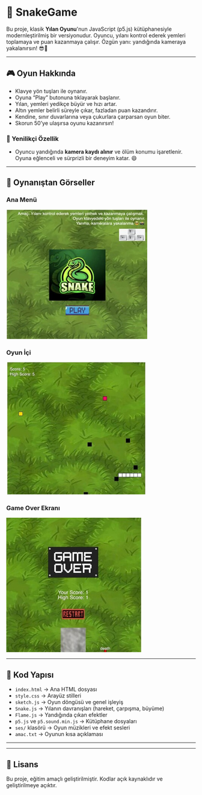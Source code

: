 # 🐍 SnakeGame

Bu proje, klasik **Yılan Oyunu**'nun JavaScript (p5.js) kütüphanesiyle modernleştirilmiş bir versiyonudur. Oyuncu, yılanı kontrol ederek yemleri toplamaya ve puan kazanmaya çalışır. Özgün yanı: yandığında kameraya yakalanırsın! 😎🎥

---

## 🎮 Oyun Hakkında

- Klavye yön tuşları ile oynanır.
- Oyuna “Play” butonuna tıklayarak başlanır.
- Yılan, yemleri yedikçe büyür ve hızı artar.
- Altın yemler belirli süreyle çıkar, fazladan puan kazandırır.
- Kendine, sınır duvarlarına veya çukurlara çarparsan oyun biter.
- Skorun 50’ye ulaşırsa oyunu kazanırsın!

### 📸 Yenilikçi Özellik

- Oyuncu yandığında **kamera kaydı alınır** ve ölüm konumu işaretlenir.  
  Oyuna eğlenceli ve sürprizli bir deneyim katar. 😄

---

## 🧠 Oynanıştan Görseller

### Ana Menü  
![Ana Menü](docs/1.jpg)

### Oyun İçi  
![Oyun İçi](docs/2.jpg)

### Game Over Ekranı  
![Game Over](docs/3.jpg)

---

## 🧩 Kod Yapısı

- `index.html` → Ana HTML dosyası  
- `style.css` → Arayüz stilleri  
- `sketch.js` → Oyun döngüsü ve genel işleyiş  
- `Snake.js` → Yılanın davranışları (hareket, çarpışma, büyüme)  
- `Flame.js` → Yandığında çıkan efektler  
- `p5.js` ve `p5.sound.min.js` → Kütüphane dosyaları  
- `ses/` klasörü → Oyun müzikleri ve efekt sesleri  
- `amac.txt` → Oyunun kısa açıklaması

---


---

## 📜 Lisans

Bu proje, eğitim amaçlı geliştirilmiştir. Kodlar açık kaynaklıdır ve geliştirilmeye açıktır.
